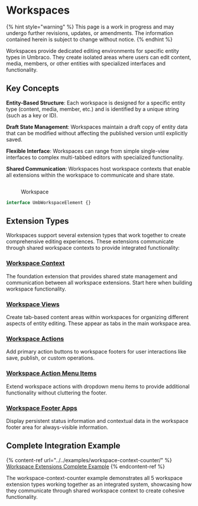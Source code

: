 # Workspaces

{% hint style="warning" %}
This page is a work in progress and may undergo further revisions, updates, or amendments. The information contained herein is subject to change without notice.
{% endhint %}

Workspaces provide dedicated editing environments for specific entity types in Umbraco. They create isolated areas where users can edit content, media, members, or other entities with specialized interfaces and functionality.

## Key Concepts

**Entity-Based Structure**: Each workspace is designed for a specific entity type (content, media, member, etc.) and is identified by a unique string (such as a key or ID).

**Draft State Management**: Workspaces maintain a draft copy of entity data that can be modified without affecting the published version until explicitly saved.

**Flexible Interface**: Workspaces can range from simple single-view interfaces to complex multi-tabbed editors with specialized functionality.

**Shared Communication**: Workspaces host workspace contexts that enable all extensions within the workspace to communicate and share state.

<figure><img src="../.gitbook/assets/workspace.svg" alt=""><figcaption><p>Workspace</p></figcaption></figure>

```ts
interface UmbWorkspaceElement {}
```

## Extension Types

Workspaces support several extension types that work together to create comprehensive editing experiences. These extensions communicate through shared workspace contexts to provide integrated functionality:

### [Workspace Context](extending-overview/extension-types/workspaces/workspace-context.md)
The foundation extension that provides shared state management and communication between all workspace extensions. Start here when building workspace functionality.

### [Workspace Views](extending-overview/extension-types/workspaces/workspace-views.md)
Create tab-based content areas within workspaces for organizing different aspects of entity editing. These appear as tabs in the main workspace area.

### [Workspace Actions](extending-overview/extension-types/workspaces/workspace-editor-actions.md)
Add primary action buttons to workspace footers for user interactions like save, publish, or custom operations.

### [Workspace Action Menu Items](extending-overview/extension-types/workspaces/workspace-action-menu-item.md)
Extend workspace actions with dropdown menu items to provide additional functionality without cluttering the footer.

### [Workspace Footer Apps](extending-overview/extension-types/workspaces/workspace-footer-app.md)
Display persistent status information and contextual data in the workspace footer area for always-visible information.

## Complete Integration Example

{% content-ref url="../../examples/workspace-context-counter/" %}
[Workspace Extensions Complete Example](../../examples/workspace-context-counter/)
{% endcontent-ref %}

The workspace-context-counter example demonstrates all 5 workspace extension types working together as an integrated system, showcasing how they communicate through shared workspace context to create cohesive functionality.
